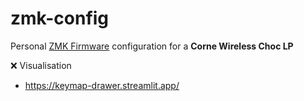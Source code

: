 # zmk-config

Personal [ZMK Firmware](https://zmk.dev/) configuration for a **Corne Wireless Choc LP**

❌ Visualisation
- https://keymap-drawer.streamlit.app/


